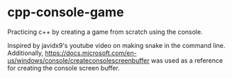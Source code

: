 # cpp-console-game
Practicing c++ by creating a game from scratch using the console.

Inspired by javidx9's youtube video on making snake in the command line. Additionally, https://docs.microsoft.com/en-us/windows/console/createconsolescreenbuffer was used as a reference for creating the console screen buffer.
